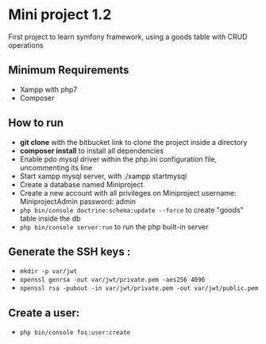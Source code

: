 Mini project 1.2
============
First project to learn symfony framework, using a goods table with CRUD operations

Minimum Requirements
--------------------

* Xampp with php7
* Composer

How to run
--------------
* **git clone** with the bitbucket link to clone the project inside a directory
* **composer install** to install all dependencies
* Enable pdo mysql driver within the php.ini configuration file, uncommenting its line
* Start xampp mysql server, with ./xampp startmysql
* Create a database named Miniproject
* Create a new account with all privileges on Miniproject
	username: MiniprojectAdmin
	password: admin
* ```php bin/console doctrine:schema:update --force``` to create "goods" table inside the db
* ```php bin/console server:run``` to run the php built-in server

Generate the SSH keys :
------------------------
* ```mkdir -p var/jwt``` 
* ```openssl genrsa -out var/jwt/private.pem -aes256 4096```
* ```openssl rsa -pubout -in var/jwt/private.pem -out var/jwt/public.pem```

Create a user:
------------------------
* ```php bin/console fos:user:create```